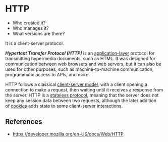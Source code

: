 # HTTP

- Who created it?
- Who manages it?
- What versions are there?

It is a client-server protocol.

**_Hypertext Transfer Protocol (HTTP)_** is an [application-layer](https://en.wikipedia.org/wiki/Application_Layer) protocol for transmitting hypermedia documents, such as HTML. It was designed for communication between web browsers and web servers, but it can also be used for other purposes, such as machine-to-machine communication, programmatic access to APIs, and more.

HTTP follows a classical [client-server model](https://en.wikipedia.org/wiki/Client%E2%80%93server_model), with a client opening a connection to make a request, then waiting until it receives a response from the server. HTTP is a [stateless protocol](https://en.wikipedia.org/wiki/Stateless_protocol), meaning that the server does not keep any session data between two requests, although the later addition of [cookies](https://developer.mozilla.org/en-US/docs/Web/HTTP/Cookies) adds state to some client-server interactions.

## References

- https://developer.mozilla.org/en-US/docs/Web/HTTP
